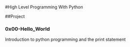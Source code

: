 #High Level Programming With Python

##Project

### 0x00-Hello_World

Introduction to python programming and the print statement
